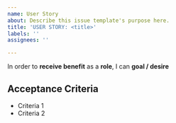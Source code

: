 ```yaml
---
name: User Story
about: Describe this issue template's purpose here.
title: 'USER STORY: <title>'
labels: ''
assignees: ''

---
```


In order to **receive benefit** as a **role**, I can **goal / desire**
  
 ## Acceptance Criteria
  * Criteria 1
  * Criteria 2
